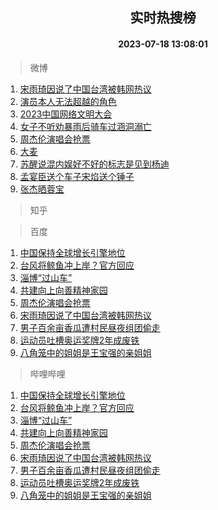 <div align="center"><h2>实时热搜榜</h2><h4>2023-07-18 13:08:01</h4></div>

> 微博  

1. [宋雨琦因说了中国台湾被韩网热议](https://s.weibo.com/weibo?q=%23%E5%AE%8B%E9%9B%A8%E7%90%A6%E5%9B%A0%E8%AF%B4%E4%BA%86%E4%B8%AD%E5%9B%BD%E5%8F%B0%E6%B9%BE%E8%A2%AB%E9%9F%A9%E7%BD%91%E7%83%AD%E8%AE%AE%23&t=31&band_rank=1&Refer=top)<br />
2. [演员本人无法超越的角色](https://s.weibo.com/weibo?q=%23%E6%BC%94%E5%91%98%E6%9C%AC%E4%BA%BA%E6%97%A0%E6%B3%95%E8%B6%85%E8%B6%8A%E7%9A%84%E8%A7%92%E8%89%B2%23&t=31&band_rank=2&Refer=top)<br />
3. [2023中国网络文明大会](https://s.weibo.com/weibo?q=%232023%E4%B8%AD%E5%9B%BD%E7%BD%91%E7%BB%9C%E6%96%87%E6%98%8E%E5%A4%A7%E4%BC%9A%23&t=31&band_rank=3&Refer=top)<br />
4. [女子不听劝暴雨后骑车过涵洞溺亡](https://s.weibo.com/weibo?q=%23%E5%A5%B3%E5%AD%90%E4%B8%8D%E5%90%AC%E5%8A%9D%E6%9A%B4%E9%9B%A8%E5%90%8E%E9%AA%91%E8%BD%A6%E8%BF%87%E6%B6%B5%E6%B4%9E%E6%BA%BA%E4%BA%A1%23&t=31&band_rank=4&Refer=top)<br />
5. [周杰伦演唱会抢票](https://s.weibo.com/weibo?q=%E5%91%A8%E6%9D%B0%E4%BC%A6%E6%BC%94%E5%94%B1%E4%BC%9A%E6%8A%A2%E7%A5%A8&t=31&band_rank=5&Refer=top)<br />
6. [大麦](https://s.weibo.com/weibo?q=%E5%A4%A7%E9%BA%A6&t=31&band_rank=6&Refer=top)<br />
7. [苏醒说混内娱好不好的标志是见到杨迪](https://s.weibo.com/weibo?q=%23%E8%8B%8F%E9%86%92%E8%AF%B4%E6%B7%B7%E5%86%85%E5%A8%B1%E5%A5%BD%E4%B8%8D%E5%A5%BD%E7%9A%84%E6%A0%87%E5%BF%97%E6%98%AF%E8%A7%81%E5%88%B0%E6%9D%A8%E8%BF%AA%23&t=31&band_rank=7&Refer=top)<br />
8. [孟宴臣送个车子宋焰送个锤子](https://s.weibo.com/weibo?q=%23%E5%AD%9F%E5%AE%B4%E8%87%A3%E9%80%81%E4%B8%AA%E8%BD%A6%E5%AD%90%E5%AE%8B%E7%84%B0%E9%80%81%E4%B8%AA%E9%94%A4%E5%AD%90%23&t=31&band_rank=8&Refer=top)<br />
9. [张杰晒蓉宝](https://s.weibo.com/weibo?q=%23%E5%BC%A0%E6%9D%B0%E6%99%92%E8%93%89%E5%AE%9D%23&t=31&band_rank=9&Refer=top)<br />

> 知乎  


> 百度  

1. [中国保持全球增长引擎地位](https://www.baidu.com/s?wd=%E4%B8%AD%E5%9B%BD%E4%BF%9D%E6%8C%81%E5%85%A8%E7%90%83%E5%A2%9E%E9%95%BF%E5%BC%95%E6%93%8E%E5%9C%B0%E4%BD%8D&sa=fyb_news&rsv_dl=fyb_news)<br />
2. [台风将鲸鱼冲上岸？官方回应](https://www.baidu.com/s?wd=%E5%8F%B0%E9%A3%8E%E5%B0%86%E9%B2%B8%E9%B1%BC%E5%86%B2%E4%B8%8A%E5%B2%B8%EF%BC%9F%E5%AE%98%E6%96%B9%E5%9B%9E%E5%BA%94&sa=fyb_news&rsv_dl=fyb_news)<br />
3. [淄博“过山车”](https://www.baidu.com/s?wd=%E6%B7%84%E5%8D%9A%E2%80%9C%E8%BF%87%E5%B1%B1%E8%BD%A6%E2%80%9D&sa=fyb_news&rsv_dl=fyb_news)<br />
4. [共建向上向善精神家园](https://www.baidu.com/s?wd=%E5%85%B1%E5%BB%BA%E5%90%91%E4%B8%8A%E5%90%91%E5%96%84%E7%B2%BE%E7%A5%9E%E5%AE%B6%E5%9B%AD&sa=fyb_news&rsv_dl=fyb_news)<br />
5. [周杰伦演唱会抢票](https://www.baidu.com/s?wd=%E5%91%A8%E6%9D%B0%E4%BC%A6%E6%BC%94%E5%94%B1%E4%BC%9A%E6%8A%A2%E7%A5%A8&sa=fyb_news&rsv_dl=fyb_news)<br />
6. [宋雨琦因说了中国台湾被韩网热议](https://www.baidu.com/s?wd=%E5%AE%8B%E9%9B%A8%E7%90%A6%E5%9B%A0%E8%AF%B4%E4%BA%86%E4%B8%AD%E5%9B%BD%E5%8F%B0%E6%B9%BE%E8%A2%AB%E9%9F%A9%E7%BD%91%E7%83%AD%E8%AE%AE&sa=fyb_news&rsv_dl=fyb_news)<br />
7. [男子百余亩香瓜遭村民昼夜组团偷走](https://www.baidu.com/s?wd=%E7%94%B7%E5%AD%90%E7%99%BE%E4%BD%99%E4%BA%A9%E9%A6%99%E7%93%9C%E9%81%AD%E6%9D%91%E6%B0%91%E6%98%BC%E5%A4%9C%E7%BB%84%E5%9B%A2%E5%81%B7%E8%B5%B0&sa=fyb_news&rsv_dl=fyb_news)<br />
8. [运动员吐槽奥运奖牌2年成废铁](https://www.baidu.com/s?wd=%E8%BF%90%E5%8A%A8%E5%91%98%E5%90%90%E6%A7%BD%E5%A5%A5%E8%BF%90%E5%A5%96%E7%89%8C2%E5%B9%B4%E6%88%90%E5%BA%9F%E9%93%81&sa=fyb_news&rsv_dl=fyb_news)<br />
9. [八角笼中的姐姐是王宝强的亲姐姐](https://www.baidu.com/s?wd=%E5%85%AB%E8%A7%92%E7%AC%BC%E4%B8%AD%E7%9A%84%E5%A7%90%E5%A7%90%E6%98%AF%E7%8E%8B%E5%AE%9D%E5%BC%BA%E7%9A%84%E4%BA%B2%E5%A7%90%E5%A7%90&sa=fyb_news&rsv_dl=fyb_news)<br />

> 哔哩哔哩  

1. [中国保持全球增长引擎地位](https://www.baidu.com/s?wd=%E4%B8%AD%E5%9B%BD%E4%BF%9D%E6%8C%81%E5%85%A8%E7%90%83%E5%A2%9E%E9%95%BF%E5%BC%95%E6%93%8E%E5%9C%B0%E4%BD%8D&sa=fyb_news&rsv_dl=fyb_news)<br />
2. [台风将鲸鱼冲上岸？官方回应](https://www.baidu.com/s?wd=%E5%8F%B0%E9%A3%8E%E5%B0%86%E9%B2%B8%E9%B1%BC%E5%86%B2%E4%B8%8A%E5%B2%B8%EF%BC%9F%E5%AE%98%E6%96%B9%E5%9B%9E%E5%BA%94&sa=fyb_news&rsv_dl=fyb_news)<br />
3. [淄博“过山车”](https://www.baidu.com/s?wd=%E6%B7%84%E5%8D%9A%E2%80%9C%E8%BF%87%E5%B1%B1%E8%BD%A6%E2%80%9D&sa=fyb_news&rsv_dl=fyb_news)<br />
4. [共建向上向善精神家园](https://www.baidu.com/s?wd=%E5%85%B1%E5%BB%BA%E5%90%91%E4%B8%8A%E5%90%91%E5%96%84%E7%B2%BE%E7%A5%9E%E5%AE%B6%E5%9B%AD&sa=fyb_news&rsv_dl=fyb_news)<br />
5. [周杰伦演唱会抢票](https://www.baidu.com/s?wd=%E5%91%A8%E6%9D%B0%E4%BC%A6%E6%BC%94%E5%94%B1%E4%BC%9A%E6%8A%A2%E7%A5%A8&sa=fyb_news&rsv_dl=fyb_news)<br />
6. [宋雨琦因说了中国台湾被韩网热议](https://www.baidu.com/s?wd=%E5%AE%8B%E9%9B%A8%E7%90%A6%E5%9B%A0%E8%AF%B4%E4%BA%86%E4%B8%AD%E5%9B%BD%E5%8F%B0%E6%B9%BE%E8%A2%AB%E9%9F%A9%E7%BD%91%E7%83%AD%E8%AE%AE&sa=fyb_news&rsv_dl=fyb_news)<br />
7. [男子百余亩香瓜遭村民昼夜组团偷走](https://www.baidu.com/s?wd=%E7%94%B7%E5%AD%90%E7%99%BE%E4%BD%99%E4%BA%A9%E9%A6%99%E7%93%9C%E9%81%AD%E6%9D%91%E6%B0%91%E6%98%BC%E5%A4%9C%E7%BB%84%E5%9B%A2%E5%81%B7%E8%B5%B0&sa=fyb_news&rsv_dl=fyb_news)<br />
8. [运动员吐槽奥运奖牌2年成废铁](https://www.baidu.com/s?wd=%E8%BF%90%E5%8A%A8%E5%91%98%E5%90%90%E6%A7%BD%E5%A5%A5%E8%BF%90%E5%A5%96%E7%89%8C2%E5%B9%B4%E6%88%90%E5%BA%9F%E9%93%81&sa=fyb_news&rsv_dl=fyb_news)<br />
9. [八角笼中的姐姐是王宝强的亲姐姐](https://www.baidu.com/s?wd=%E5%85%AB%E8%A7%92%E7%AC%BC%E4%B8%AD%E7%9A%84%E5%A7%90%E5%A7%90%E6%98%AF%E7%8E%8B%E5%AE%9D%E5%BC%BA%E7%9A%84%E4%BA%B2%E5%A7%90%E5%A7%90&sa=fyb_news&rsv_dl=fyb_news)<br />
